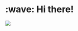 <h1 align="left">:wave: Hi there!</h1>
<a href="https://join.neko.rs"><img src="https://github-readme-stats.vercel.app/api/wakatime?username=Atakku&api_domain=wakatime.atakku.dev&layout=compact&langs_count=20&theme=aura_dark"></a>

